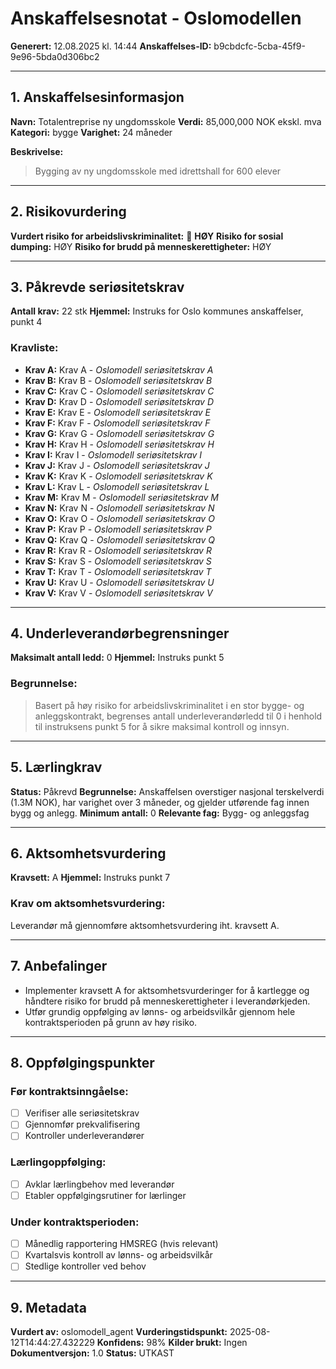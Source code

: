 # Anskaffelsesnotat - Oslomodellen

**Generert:** 12.08.2025 kl. 14:44
**Anskaffelses-ID:** b9cbdcfc-5cba-45f9-9e96-5bda0d306bc2

---

## 1. Anskaffelsesinformasjon

**Navn:** Totalentreprise ny ungdomsskole
**Verdi:** 85,000,000 NOK ekskl. mva
**Kategori:** bygge
**Varighet:** 24 måneder

**Beskrivelse:**
> Bygging av ny ungdomsskole med idrettshall for 600 elever

---

## 2. Risikovurdering

**Vurdert risiko for arbeidslivskriminalitet:** 🔴 **HØY**
**Risiko for sosial dumping:** HØY
**Risiko for brudd på menneskerettigheter:** HØY

---

## 3. Påkrevde seriøsitetskrav

**Antall krav:** 22 stk
**Hjemmel:** Instruks for Oslo kommunes anskaffelser, punkt 4

### Kravliste:

- **Krav A:** Krav A - *Oslomodell seriøsitetskrav A*
- **Krav B:** Krav B - *Oslomodell seriøsitetskrav B*
- **Krav C:** Krav C - *Oslomodell seriøsitetskrav C*
- **Krav D:** Krav D - *Oslomodell seriøsitetskrav D*
- **Krav E:** Krav E - *Oslomodell seriøsitetskrav E*
- **Krav F:** Krav F - *Oslomodell seriøsitetskrav F*
- **Krav G:** Krav G - *Oslomodell seriøsitetskrav G*
- **Krav H:** Krav H - *Oslomodell seriøsitetskrav H*
- **Krav I:** Krav I - *Oslomodell seriøsitetskrav I*
- **Krav J:** Krav J - *Oslomodell seriøsitetskrav J*
- **Krav K:** Krav K - *Oslomodell seriøsitetskrav K*
- **Krav L:** Krav L - *Oslomodell seriøsitetskrav L*
- **Krav M:** Krav M - *Oslomodell seriøsitetskrav M*
- **Krav N:** Krav N - *Oslomodell seriøsitetskrav N*
- **Krav O:** Krav O - *Oslomodell seriøsitetskrav O*
- **Krav P:** Krav P - *Oslomodell seriøsitetskrav P*
- **Krav Q:** Krav Q - *Oslomodell seriøsitetskrav Q*
- **Krav R:** Krav R - *Oslomodell seriøsitetskrav R*
- **Krav S:** Krav S - *Oslomodell seriøsitetskrav S*
- **Krav T:** Krav T - *Oslomodell seriøsitetskrav T*
- **Krav U:** Krav U - *Oslomodell seriøsitetskrav U*
- **Krav V:** Krav V - *Oslomodell seriøsitetskrav V*

---

## 4. Underleverandørbegrensninger

**Maksimalt antall ledd:** 0
**Hjemmel:** Instruks punkt 5

### Begrunnelse:
> Basert på høy risiko for arbeidslivskriminalitet i en stor bygge- og anleggskontrakt, begrenses antall underleverandørledd til 0 i henhold til instruksens punkt 5 for å sikre maksimal kontroll og innsyn.

---

## 5. Lærlingkrav

**Status:** Påkrevd
**Begrunnelse:** Anskaffelsen overstiger nasjonal terskelverdi (1.3M NOK), har varighet over 3 måneder, og gjelder utførende fag innen bygg og anlegg.
**Minimum antall:** 0
**Relevante fag:** Bygg- og anleggsfag

---

## 6. Aktsomhetsvurdering

**Kravsett:** A
**Hjemmel:** Instruks punkt 7

### Krav om aktsomhetsvurdering:
Leverandør må gjennomføre aktsomhetsvurdering iht. kravsett A.

---

## 7. Anbefalinger

- Implementer kravsett A for aktsomhetsvurderinger for å kartlegge og håndtere risiko for brudd på menneskerettigheter i leverandørkjeden.
- Utfør grundig oppfølging av lønns- og arbeidsvilkår gjennom hele kontraktsperioden på grunn av høy risiko.

---

## 8. Oppfølgingspunkter

### Før kontraktsinngåelse:
- [ ] Verifiser alle seriøsitetskrav
- [ ] Gjennomfør prekvalifisering
- [ ] Kontroller underleverandører

### Lærlingoppfølging:
- [ ] Avklar lærlingbehov med leverandør
- [ ] Etabler oppfølgingsrutiner for lærlinger

### Under kontraktsperioden:
- [ ] Månedlig rapportering HMSREG (hvis relevant)
- [ ] Kvartalsvis kontroll av lønns- og arbeidsvilkår
- [ ] Stedlige kontroller ved behov

---

## 9. Metadata

**Vurdert av:** oslomodell_agent
**Vurderingstidspunkt:** 2025-08-12T14:44:27.432229
**Konfidens:** 98%
**Kilder brukt:** Ingen
**Dokumentversjon:** 1.0
**Status:** UTKAST
